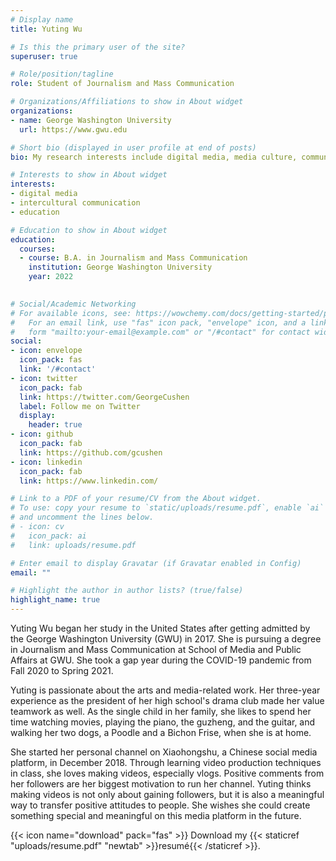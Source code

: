 ```yaml
---
# Display name
title: Yuting Wu

# Is this the primary user of the site?
superuser: true

# Role/position/tagline
role: Student of Journalism and Mass Communication

# Organizations/Affiliations to show in About widget
organizations:
- name: George Washington University
  url: https://www.gwu.edu

# Short bio (displayed in user profile at end of posts)
bio: My research interests include digital media, media culture, communication, education, intercultural communication, and technology.

# Interests to show in About widget
interests:
- digital media
- intercultural communication
- education

# Education to show in About widget
education:
  courses:
  - course: B.A. in Journalism and Mass Communication
    institution: George Washington University
    year: 2022
  

# Social/Academic Networking
# For available icons, see: https://wowchemy.com/docs/getting-started/page-builder/#icons
#   For an email link, use "fas" icon pack, "envelope" icon, and a link in the
#   form "mailto:your-email@example.com" or "/#contact" for contact widget.
social:
- icon: envelope
  icon_pack: fas
  link: '/#contact'
- icon: twitter
  icon_pack: fab
  link: https://twitter.com/GeorgeCushen
  label: Follow me on Twitter
  display:
    header: true
- icon: github
  icon_pack: fab
  link: https://github.com/gcushen
- icon: linkedin
  icon_pack: fab
  link: https://www.linkedin.com/

# Link to a PDF of your resume/CV from the About widget.
# To use: copy your resume to `static/uploads/resume.pdf`, enable `ai` icons in `params.toml`,
# and uncomment the lines below.
# - icon: cv
#   icon_pack: ai
#   link: uploads/resume.pdf

# Enter email to display Gravatar (if Gravatar enabled in Config)
email: ""

# Highlight the author in author lists? (true/false)
highlight_name: true
---
```


Yuting Wu began her study in the United States after getting admitted by the George Washington University (GWU) in 2017. She is pursuing a degree in Journalism and Mass Communication at School of Media and Public Affairs at GWU. She took a gap year during the COVID-19 pandemic from Fall 2020 to Spring 2021.

Yuting is passionate about the arts and media-related work. Her three-year experience as the president of her high school's drama club made her value teamwork as well. As the single child in her family, she likes to spend her time watching movies, playing the piano, the guzheng, and the guitar, and walking her two dogs, a Poodle and a Bichon Frise, when she is at home.

She started her personal channel on Xiaohongshu, a Chinese social media platform, in December 2018. Through learning video production techniques in class, she loves making videos, especially vlogs. Positive comments from her followers are her biggest motivation to run her channel. Yuting thinks making videos is not only about gaining followers, but it is also a meaningful way to transfer positive attitudes to people. She wishes she could create something special and meaningful on this media platform in the future.

{{< icon name="download" pack="fas" >}} Download my {{< staticref "uploads/resume.pdf" "newtab" >}}resumé{{< /staticref >}}.
